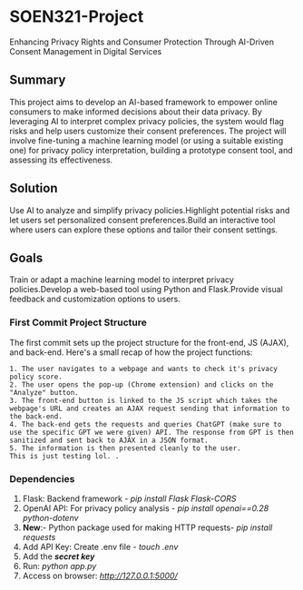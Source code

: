 # SOEN321-Project
Enhancing Privacy Rights and Consumer Protection Through AI-Driven Consent Management in Digital Services 

## Summary
This project aims to develop an AI-based framework to empower online consumers to make informed decisions about their data privacy. By leveraging AI to interpret complex privacy policies, the system would flag risks and help users customize their consent preferences. The project will involve fine-tuning a machine learning model (or using a suitable existing one) for privacy policy interpretation, building a prototype consent tool, and assessing its effectiveness. 

## Solution 
Use AI to analyze and simplify privacy policies.Highlight potential risks and let users set personalized consent preferences.Build an interactive tool where users can explore these options and tailor their consent settings.

## Goals
Train or adapt a machine learning model to interpret privacy policies.Develop a web-based tool using Python and Flask.Provide visual feedback and customization options to users.

### First Commit Project Structure
The first commit sets up the project structure for the front-end, JS (AJAX), and back-end. Here's a small recap of how the project functions:

	1. The user navigates to a webpage and wants to check it's privacy policy score.
	2. The user opens the pop-up (Chrome extension) and clicks on the "Analyze" button.
	3. The front-end button is linked to the JS script which takes the webpage's URL and creates an AJAX request sending that information to the back-end.
	4. The back-end gets the requests and queries ChatGPT (make sure to use the specific GPT we were given) API. The response from GPT is then sanitized and sent back to AJAX in a JSON format.
	5. The information is then presented cleanly to the user. 
	This is just testing lol. .


### Dependencies
1. Flask: Backend framework - _pip install Flask Flask-CORS_
2. OpenAI API: For privacy policy analysis - _pip install openai==0.28 python-dotenv_
3. **New**:- Python package used for making HTTP requests- _pip install requests_
4. Add API Key: Create .env file - _touch .env_
5. Add the _**secret key**_
6. Run: _python app.py_
7. Access on browser: _http://127.0.0.1:5000/_
